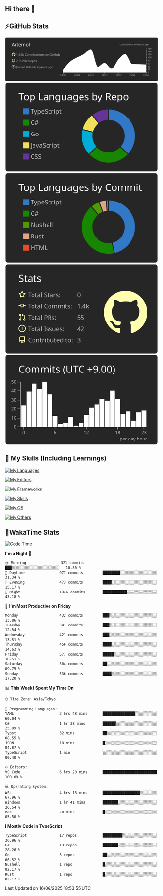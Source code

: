 ## Hi there 👋
<!--
**Artemol/Artemol** is a ✨ _special_ ✨ repository because its `README.md` (this file) appears on your GitHub profile.

Here are some ideas to get you started:

- 🔭 I’m currently working on ...
- 🌱 I’m currently learning ...
- 👯 I’m looking to collaborate on ...
- 🤔 I’m looking for help with ...
- 💬 Ask me about ...
- 📫 How to reach me: ...
- 😄 Pronouns: ...
- ⚡ Fun fact: ...
-->

## ⚡GitHub Stats
[![](https://raw.githubusercontent.com/Artemol/Artemol/main/profile-summary-card-output/apprentice/0-profile-details.svg)](https://github.com/vn7n24fzkq/github-profile-summary-cards)
[![](https://raw.githubusercontent.com/Artemol/Artemol/main/profile-summary-card-output/apprentice/1-repos-per-language.svg)](https://github.com/vn7n24fzkq/github-profile-summary-cards) [![](https://raw.githubusercontent.com/Artemol/Artemol/main/profile-summary-card-output/apprentice/2-most-commit-language.svg)](https://github.com/vn7n24fzkq/github-profile-summary-cards)
[![](https://raw.githubusercontent.com/Artemol/Artemol/main/profile-summary-card-output/apprentice/3-stats.svg)](https://github.com/vn7n24fzkq/github-profile-summary-cards) [![](https://raw.githubusercontent.com/Artemol/Artemol/main/profile-summary-card-output/apprentice/4-productive-time.svg)](https://github.com/vn7n24fzkq/github-profile-summary-cards)

## 🌱 My Skills (Including Learnings)

<!--
### Languages
-->
[![My Languages](https://skillicons.dev/icons?i=ts,py,cs,dotnet,rust,go,c,matlab,css)](https://skillicons.dev)

<!--
### Editors
-->
[![My Editors](https://skillicons.dev/icons?i=vscode,neovim,vim,visualstudio,idea)](https://skillicons.dev)

<!--
### Frameworks
-->
[![My Frameworks](https://skillicons.dev/icons?i=react,nestjs,vite,tailwind,tauri,electron,remix,nextjs,fastapi)](https://skillicons.dev)

<!--
### Tools
-->
[![My Skills](https://skillicons.dev/icons?i=git,nodejs,docker,unity,postman,bun,discord,cloudflare,bash,prometheus,grafana,obsidian)](https://skillicons.dev)

<!--
### OS
-->
[![My OS](https://skillicons.dev/icons?i=windows,ubuntu)](https://skillicons.dev)

<!--
### Others
-->
[![My Others](https://skillicons.dev/icons?i=github,raspberrypi,gcp)](https://skillicons.dev)

## 💬WakaTime Stats
<!--START_SECTION:waka-->
![Code Time](http://img.shields.io/badge/Code%20Time-561%20hrs%2022%20mins-blue)

**I'm a Night 🦉** 

```text
🌞 Morning                321 commits         ███░░░░░░░░░░░░░░░░░░░░░░   10.30 % 
🌆 Daytime                977 commits         ████████░░░░░░░░░░░░░░░░░   31.34 % 
🌃 Evening                473 commits         ████░░░░░░░░░░░░░░░░░░░░░   15.17 % 
🌙 Night                  1346 commits        ███████████░░░░░░░░░░░░░░   43.18 % 
```
📅 **I'm Most Productive on Friday** 

```text
Monday                   432 commits         ███░░░░░░░░░░░░░░░░░░░░░░   13.86 % 
Tuesday                  391 commits         ███░░░░░░░░░░░░░░░░░░░░░░   12.54 % 
Wednesday                421 commits         ███░░░░░░░░░░░░░░░░░░░░░░   13.51 % 
Thursday                 456 commits         ████░░░░░░░░░░░░░░░░░░░░░   14.63 % 
Friday                   577 commits         █████░░░░░░░░░░░░░░░░░░░░   18.51 % 
Saturday                 304 commits         ██░░░░░░░░░░░░░░░░░░░░░░░   09.75 % 
Sunday                   536 commits         ████░░░░░░░░░░░░░░░░░░░░░   17.20 % 
```


📊 **This Week I Spent My Time On** 

```text
🕑︎ Time Zone: Asia/Tokyo

💬 Programming Languages: 
YAML                     3 hrs 48 mins       ███████████████░░░░░░░░░░   60.04 % 
C#                       1 hr 38 mins        ██████░░░░░░░░░░░░░░░░░░░   25.89 % 
Typst                    32 mins             ██░░░░░░░░░░░░░░░░░░░░░░░   08.55 % 
JSON                     18 mins             █░░░░░░░░░░░░░░░░░░░░░░░░   04.87 % 
TypeScript               1 min               ░░░░░░░░░░░░░░░░░░░░░░░░░   00.40 % 

🔥 Editors: 
VS Code                  6 hrs 20 mins       █████████████████████████   100.00 % 

💻 Operating System: 
WSL                      4 hrs 18 mins       █████████████████░░░░░░░░   67.96 % 
Windows                  1 hr 41 mins        ███████░░░░░░░░░░░░░░░░░░   26.54 % 
Mac                      20 mins             █░░░░░░░░░░░░░░░░░░░░░░░░   05.50 % 
```

**I Mostly Code in TypeScript** 

```text
TypeScript               17 repos            █████████░░░░░░░░░░░░░░░░   36.96 % 
C#                       13 repos            ███████░░░░░░░░░░░░░░░░░░   28.26 % 
Go                       3 repos             ██░░░░░░░░░░░░░░░░░░░░░░░   06.52 % 
Nushell                  1 repo              █░░░░░░░░░░░░░░░░░░░░░░░░   02.17 % 
Rust                     1 repo              █░░░░░░░░░░░░░░░░░░░░░░░░   02.17 % 
```




 Last Updated on 16/06/2025 18:53:55 UTC
<!--END_SECTION:waka-->
